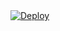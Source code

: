 
<a href="https://heroku.com/deploy?template=https://github.com/Abhishekvao78/telgrambot">
  <img src="https://www.herokucdn.com/deploy/button.svg" alt="Deploy">
